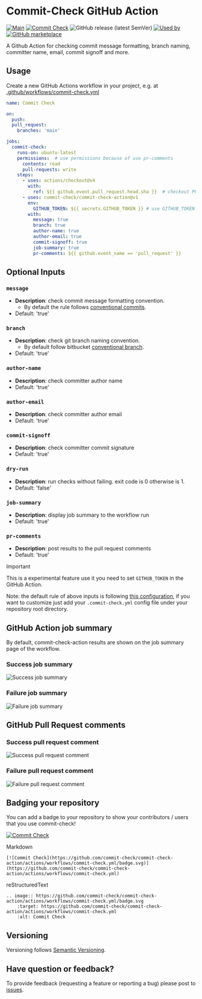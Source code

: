 # Commit-Check GitHub Action

[![Main](https://github.com/commit-check/commit-check-action/actions/workflows/main.yaml/badge.svg)](https://github.com/commit-check/commit-check-action/actions/workflows/main.yaml)
[![Commit Check](https://github.com/commit-check/commit-check-action/actions/workflows/commit-check.yml/badge.svg)](https://github.com/commit-check/commit-check-action/actions/workflows/commit-check.yml)
![GitHub release (latest SemVer)](https://img.shields.io/github/v/release/commit-check/commit-check-action)
[![Used by](https://img.shields.io/static/v1?label=Used%20by&message=37&color=informational&logo=slickpic)](https://github.com/commit-check/commit-check-action/network/dependents)<!-- used by badge -->
[![GitHub marketplace](https://img.shields.io/badge/Marketplace-commit--check--action-blue)](https://github.com/marketplace/actions/commit-check-action)

A Github Action for checking commit message formatting, branch naming, committer name, email, commit signoff and more.

## Usage

Create a new GitHub Actions workflow in your project, e.g. at [.github/workflows/commit-check.yml](.github/workflows/commit-check.yml)

```yaml
name: Commit Check

on:
  push:
  pull_request:
    branches: 'main'

jobs:
  commit-check:
    runs-on: ubuntu-latest
    permissions:  # use permissions because of use pr-comments
      contents: read
      pull-requests: write
    steps:
      - uses: actions/checkout@v4
        with:
          ref: ${{ github.event.pull_request.head.sha }}  # checkout PR HEAD commit
      - uses: commit-check/commit-check-action@v1
        env:
          GITHUB_TOKEN: ${{ secrets.GITHUB_TOKEN }} # use GITHUB_TOKEN because of use pr-comments
        with:
          message: true
          branch: true
          author-name: true
          author-email: true
          commit-signoff: true
          job-summary: true
          pr-comments: ${{ github.event_name == 'pull_request' }}
```

## Optional Inputs

### `message`

- **Description**: check commit message formatting convention.
  - By default the rule follows [conventional commits](https://www.conventionalcommits.org/).
- Default: 'true'

### `branch`

- **Description**: check git branch naming convention.
  - By default follow bitbucket [conventional branch](https://conventional-branch.github.io/).
- Default: 'true'

### `author-name`

- **Description**: check committer author name
- Default: 'true'

### `author-email`

- **Description**: check committer author email
- Default: 'true'

### `commit-signoff`

- **Description**: check committer commit signature
- Default: 'true'

### `dry-run`

- **Description**: run checks without failing. exit code is 0 otherwise is 1.
- Default: 'false'

### `job-summary`

- **Description**: display job summary to the workflow run
- Default: 'true'

### `pr-comments`

- **Description**: post results to the pull request comments
- Default: 'true'

> [!IMPORTANT]
> This is a experimental feature
> use it you need to set `GITHUB_TOKEN` in the GitHub Action.

Note: the default rule of above inputs is following [this configuration](https://github.com/commit-check/commit-check/blob/main/.commit-check.yml), if you want to customize just add your `.commit-check.yml` config file under your repository root directory.

## GitHub Action job summary

By default, commit-check-action results are shown on the job summary page of the workflow.

### Success job summary

![Success job summary](https://github.com/commit-check/.github/blob/main/screenshot/success-job-summary.png)

### Failure job summary

![Failure job summary](https://github.com/commit-check/.github/blob/main/screenshot/failure-job-summary.png)

## GitHub Pull Request comments

### Success pull request comment

![Success pull request comment](https://github.com/commit-check/.github/blob/main/screenshot/success-pr-comments.png)

### Failure pull request comment

![Failure pull request comment](https://github.com/commit-check/.github/blob/main/screenshot/failure-pr-comments.png)

## Badging your repository

You can add a badge to your repository to show your contributors / users that you use commit-check!

[![Commit Check](https://github.com/commit-check/commit-check-action/actions/workflows/commit-check.yml/badge.svg)](https://github.com/commit-check/commit-check-action/actions/workflows/commit-check.yml)

Markdown

```
[![Commit Check](https://github.com/commit-check/commit-check-action/actions/workflows/commit-check.yml/badge.svg)](https://github.com/commit-check/commit-check-action/actions/workflows/commit-check.yml)
```

reStructuredText

```
.. image:: https://github.com/commit-check/commit-check-action/actions/workflows/commit-check.yml/badge.svg
    :target: https://github.com/commit-check/commit-check-action/actions/workflows/commit-check.yml
    :alt: Commit Check
```


## Versioning

Versioning follows [Semantic Versioning](https://semver.org/).

## Have question or feedback?

To provide feedback (requesting a feature or reporting a bug) please post to [issues](https://github.com/commit-check/commit-check/issues).
